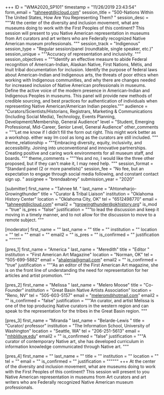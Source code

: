 +++
ID = "WMA2020_SP101"
timestamp = "11/26/2019 23:43:54"
form_email = "tahneegt@icloud.com"
session_title = "500-Nations Within The United States, How Are You Representing Them? "
session_desc = """At the center of the diversity and inclusion movement, what are museums doing to work with the First Peoples of this continent? This session will present to you Native American representation in museums from Art curators and art writers who are Federally recognized Native American museum professionals. """
session_track = "Indigenous"
session_type = "Regular session/panel (roundtable, single speaker, etc.)"
session_unique = """Accuracy of representation and inclusivity. """
session_objectives = """Identify an effective measure to abide Federal recognition of American-Indian, Alaskan Native, First Nations, Métis, and Inuit tribal documentation for inclusion.
Identify the purpose of federal laws about American-Indian and Indigenous arts, the threats of poor ethics when working with Indigenous communities, and why there are changes needed for increased inclusion of Native American professionals in museums.
Define the active voice of the modern presence in American-Indian and Indigenous Peoples in museums. This panel will provide new methods of credible sourcing, and best practices for authentication of individuals when representing Native American/American Indian peoples."""
audience = "Curators/Scientists/Historians, Registrars, Marketing & Communications (Including Social Media), Technology, Events Planning, Development/Membership, General Audience"
level = "Student, Emerging Professional, Mid-Career, Senior Level, General Audience"
other_comments = """Let me know if I didn’t fill the form out right. This might work better as a workshop. either way Im cool as long as the curators are still included.
"""
theme_relationship = """Embracing diversity, equity, inclusivity, and accessibility. Joining into unconventional and innovative partnerships. Creating positive and caring work environments for all museum staff, and boards. """
theme_comments = """Yes and no, I would like the three other proposed, but if they can't make it, I may need help. """
session_format = "Standard panel (2 or more panelists)"
session_fee = "No fee, but an expectation to engage through social media following, and constant contact sign up. "
assignee = "brendaabney"
submission_year = "2020"

[submitter]
first_name = "Tahnee M. "
last_name = "Ahtoneharjo-Growingthunder"
title = "Curator & Tribal Liaison"
institution = "Oklahoma History Center"
location = "Oklahoma City, OK"
tel = "6512498770"
email = "tahneegt@icloud.com"
email2 = "tgrowingthunder@okhistory.org"
is_mod = "true"
is_pres = "false"
justification = """to lead the discussion and keep it moving in a timely manner, and to not allow for the discussion to move to a remote subject. """

[moderator]
first_name = ""
last_name = ""
title = ""
institution = ""
location = ""
tel = ""
email = ""
email2 = ""
is_pres = ""
is_confirmed = ""
justification = """"""

[pres_1]
first_name = "America "
last_name = "Meredith"
title = "Editor "
institution = "First American Art Magazine"
location = "Norman, OK"
tel = "505-699-5882"
email = "ahalenia@gmail.com"
email2 = ""
is_confirmed = "true"
justification = """As an editor of the First American Art magazine, she is on the front line of understanding the need for representation for her articles and artist promotion. """

[pres_2]
first_name = "Melissa "
last_name = "Melero Moose"
title = "Co-Founder"
institution = "Great Basin Native Artists Association"
location = "Reno, NV"
tel = "505-603-5157"
email = "melerom@hotmail.com"
email2 = ""
is_confirmed = "false"
justification = """An curator, and artist Melissa is one of the top producing Native curators in the western region and can speak to the representation for the tribes in the Great Basin region. """

[pres_3]
first_name = "Miranda "
last_name = "Belarde-Lewis "
title = "Curator/ professor"
institution = "The Information School, University of Washington"
location = "Seattle, WA"
tel = "206-251-5613"
email = "mhbl@uw.edu"
email2 = ""
is_confirmed = "false"
justification = """A curator of contemporary Native art, she has developed curriculum in information knowledge communicated through Native art. """

[pres_4]
first_name = ""
last_name = ""
title = ""
institution = ""
location = ""
tel = ""
email = ""
is_confirmed = ""
justification = """"""
+++
At the center of the diversity and inclusion movement, what are museums doing to work with the First Peoples of this continent? This session will present to you Native American representation in museums from Art curators and art writers who are Federally recognized Native American museum professionals. 